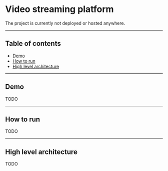 
# Video streaming platform

The project is currently not deployed or hosted anywhere.

*****

## Table of contents

- [Demo](#demo)
- [How to run](#howtorun)
- [High level architecture](#highlevelarchitecture)

*****

<a name="demo"></a>
## Demo

TODO

*****

<a name="howtorun"></a>
## How to run

TODO



*****

<a name="highlevelarchitecture"></a>
## High level architecture

TODO
